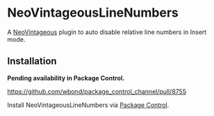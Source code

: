 # NeoVintageousLineNumbers

A [NeoVintageous](https://github.com/NeoVintageous/NeoVintageous) plugin to auto disable relative line numbers in Insert mode.

## Installation

**Pending availability in Package Control.**

https://github.com/wbond/package_control_channel/pull/8755

Install NeoVintageousLineNumbers via [Package Control](https://packagecontrol.io/packages/NeoVintageousLineNumbers).
